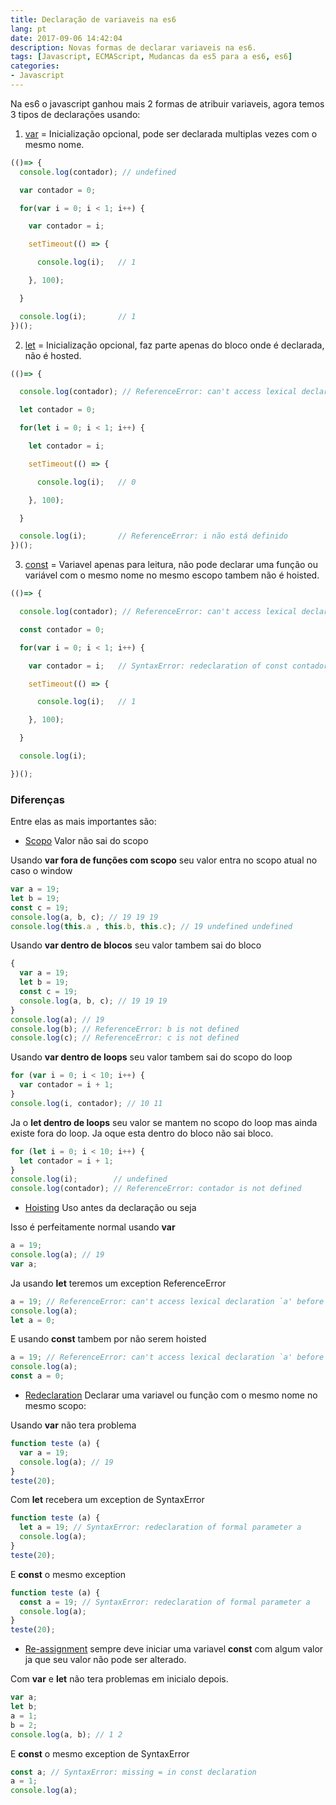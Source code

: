 ```yaml
---
title: Declaração de variaveis na es6
lang: pt
date: 2017-09-06 14:42:04
description: Novas formas de declarar variaveis na es6.
tags: [Javascript, ECMAScript, Mudancas da es5 para a es6, es6]
categories: 
- Javascript
---
```


Na es6 o javascript ganhou mais 2 formas de atribuir variaveis, agora temos 3 tipos de declarações usando:
1. [var](http://www.ecma-international.org/ecma-262/6.0/#sec-variable-statement) = Inicialização opcional, pode ser declarada multiplas vezes com o mesmo nome.

```javascript
(()=> {
  console.log(contador); // undefined

  var contador = 0;

  for(var i = 0; i < 1; i++) {

    var contador = i;

    setTimeout(() => {

      console.log(i);   // 1

    }, 100);

  } 

  console.log(i);       // 1
})();
```

2. [let](http://www.ecma-international.org/ecma-262/6.0/#sec-let-and-const-declarations) = Inicialização opcional, faz parte apenas do bloco onde é declarada, não é hosted.

```javascript
(()=> {

  console.log(contador); // ReferenceError: can't access lexical declaration `contador' before initialization

  let contador = 0;

  for(let i = 0; i < 1; i++) {

    let contador = i;		

    setTimeout(() => {

      console.log(i);   // 0

    }, 100);

  } 

  console.log(i);       // ReferenceError: i não está definido
})();
```

3. [const](http://www.ecma-international.org/ecma-262/6.0/#sec-let-and-const-declarations) = Variavel apenas para leitura, não pode declarar uma função ou variável com o mesmo nome no mesmo escopo tambem não é hoisted.

```javascript
(()=> {

  console.log(contador); // ReferenceError: can't access lexical declaration `contador' 

  const contador = 0;

  for(var i = 0; i < 1; i++) {

    var contador = i;   // SyntaxError: redeclaration of const contador

    setTimeout(() => {

      console.log(i);   // 1

    }, 100);

  } 

  console.log(i);  

})();
```

### Diferenças 

Entre elas as mais importantes são:

- [Scopo](https://developer.mozilla.org/pt-BR/docs/Glossario/Escopo) Valor não sai do scopo

Usando **var fora de funções com scopo** seu valor entra no scopo atual no caso o window  

```javascript
var a = 19;
let b = 19;
const c = 19;
console.log(a, b, c); // 19 19 19
console.log(this.a , this.b, this.c); // 19 undefined undefined
```

Usando **var dentro de blocos** seu valor tambem sai do bloco

```javascript
{
  var a = 19;
  let b = 19;
  const c = 19;
  console.log(a, b, c); // 19 19 19
}
console.log(a); // 19
console.log(b); // ReferenceError: b is not defined
console.log(c); // ReferenceError: c is not defined
```

Usando **var dentro de loops** seu valor tambem sai do scopo do loop

```javascript
for (var i = 0; i < 10; i++) {
  var contador = i + 1;
}
console.log(i, contador); // 10 11
```

Ja o **let dentro de loops** seu valor se mantem no scopo do loop mas ainda existe fora do loop. Ja oque esta dentro do bloco não sai bloco.

```javascript
for (let i = 0; i < 10; i++) {
  let contador = i + 1;
}
console.log(i);        // undefined
console.log(contador); // ReferenceError: contador is not defined
```


- [Hoisting](https://developer.mozilla.org/pt-BR/docs/Glossario/Hoisting) Uso antes da declaração ou seja 

Isso é perfeitamente normal usando **var** 

```javascript
a = 19;
console.log(a); // 19
var a;
```

Ja usando **let** teremos um exception ReferenceError

```javascript
a = 19; // ReferenceError: can't access lexical declaration `a' before initialization
console.log(a); 
let a = 0;
```

E usando **const** tambem por não serem hoisted

```javascript
a = 19; // ReferenceError: can't access lexical declaration `a' before initialization
console.log(a); 
const a = 0; 
```

- [Redeclaration](https://developer.mozilla.org/pt-BR/docs/Web/JavaScript/Reference/Errors/Redeclared_parameter) Declarar uma variavel ou função com o mesmo nome no mesmo scopo:

Usando **var** não tera problema
```javascript
function teste (a) {
  var a = 19;
  console.log(a); // 19
}
teste(20);
```

Com **let** recebera um exception de SyntaxError
```javascript
function teste (a) {
  let a = 19; // SyntaxError: redeclaration of formal parameter a
  console.log(a); 
}
teste(20);
```

E **const** o mesmo exception
```javascript
function teste (a) {
  const a = 19; // SyntaxError: redeclaration of formal parameter a
  console.log(a); 
}
teste(20);
```

- [Re-assignment](https://developer.mozilla.org/en-US/docs/Web/JavaScript/Reference/Errors/Invalid_const_assignment) sempre deve iniciar uma variavel **const** com algum valor ja que seu valor não pode ser alterado.

Com **var** e **let** não tera problemas em inicialo depois.
```javascript
var a;
let b;
a = 1;
b = 2;
console.log(a, b); // 1 2
```

E **const** o mesmo exception de SyntaxError

```javascript
const a; // SyntaxError: missing = in const declaration
a = 1;
console.log(a);
```